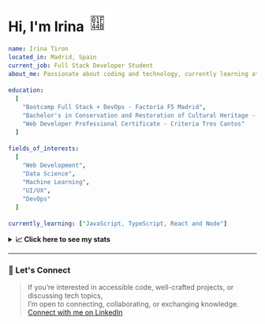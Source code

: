 <h1>Hi, I'm Irina <img src="./hand-emoji.svg" alt="Waving Hand" width="50" height="50"></h1>

```yaml
name: Irina Tiron
located_in: Madrid, Spain
current_job: Full Stack Developer Student
about_me: Passionate about coding and technology, currently learning at Factoría F5 in Madrid

education:
  [
    "Bootcamp Full Stack + DevOps - Factoría F5 Madrid",
    "Bachelor's in Conservation and Restoration of Cultural Heritage - ESCRBC Madrid",
    "Web Developer Professional Certificate - Criteria Tres Cantos"
  ]

fields_of_interests:
  [
    "Web Development",
    "Data Science",
    "Machine Learning",
    "UI/UX",
    "DevOps"
  ]
  
currently_learning: ["JavaScript, TypeScript, React and Node"]

```

<details>
  <summary><b>📈 Click here to see my stats</b></summary>

  ---
 
<!--START_SECTION:waka-->
**🐱 My GitHub Data** 

> 📦 166.8 kB Used in GitHub's Storage 
 > 
> 🏆 350 Contributions in the Year 2025
 > 
> 💼 Opted to Hire
 > 
> 📜 8 Public Repositories 
 > 
> 🔑 2 Private Repositories 
 > 
**I'm an Early 🐤** 

```text
🌞 Morning                357 commits         █████░░░░░░░░░░░░░░░░░░░░   21.22 % 
🌆 Daytime                979 commits         ███████████████░░░░░░░░░░   58.20 % 
🌃 Evening                300 commits         ████░░░░░░░░░░░░░░░░░░░░░   17.84 % 
🌙 Night                  46 commits          █░░░░░░░░░░░░░░░░░░░░░░░░   02.73 % 
```
📅 **I'm Most Productive on Wednesday** 

```text
Monday                   227 commits         ███░░░░░░░░░░░░░░░░░░░░░░   13.50 % 
Tuesday                  341 commits         █████░░░░░░░░░░░░░░░░░░░░   20.27 % 
Wednesday                510 commits         ████████░░░░░░░░░░░░░░░░░   30.32 % 
Thursday                 357 commits         █████░░░░░░░░░░░░░░░░░░░░   21.22 % 
Friday                   191 commits         ███░░░░░░░░░░░░░░░░░░░░░░   11.36 % 
Saturday                 10 commits          ░░░░░░░░░░░░░░░░░░░░░░░░░   00.59 % 
Sunday                   46 commits          █░░░░░░░░░░░░░░░░░░░░░░░░   02.73 % 
```


📊 **This Week I Spent My Time On** 

```text
🕑︎ Time Zone: Europe/Madrid

💬 Programming Languages: 
JavaScript               4 hrs 48 mins       ████████████░░░░░░░░░░░░░   48.30 % 
YAML                     1 hr 6 mins         ███░░░░░░░░░░░░░░░░░░░░░░   11.22 % 
HTML                     1 hr 3 mins         ███░░░░░░░░░░░░░░░░░░░░░░   10.60 % 
Bash                     58 mins             ██░░░░░░░░░░░░░░░░░░░░░░░   09.88 % 
SQL                      29 mins             █░░░░░░░░░░░░░░░░░░░░░░░░   04.87 % 

🐱‍💻 Projects: 
api-book                 4 hrs 16 mins       ███████████░░░░░░░░░░░░░░   42.97 % 
node-server-deployment   1 hr 48 mins        █████░░░░░░░░░░░░░░░░░░░░   18.27 % 
server                   1 hr 31 mins        ████░░░░░░░░░░░░░░░░░░░░░   15.40 % 
potasio-element          1 hr 4 mins         ███░░░░░░░░░░░░░░░░░░░░░░   10.75 % 
localstorage             25 mins             █░░░░░░░░░░░░░░░░░░░░░░░░   04.23 % 
```

**I Mostly Code in JavaScript** 

```text
JavaScript               10 repos            ███████████████░░░░░░░░░░   58.82 % 
HTML                     3 repos             ████░░░░░░░░░░░░░░░░░░░░░   17.65 % 
CSS                      2 repos             ███░░░░░░░░░░░░░░░░░░░░░░   11.76 % 
TypeScript               2 repos             ███░░░░░░░░░░░░░░░░░░░░░░   11.76 % 
```



**Timeline**

![Lines of Code chart](https://raw.githubusercontent.com/irinatiron/irinatiron/main/assets/bar_graph.png)


 Last Updated on 27/09/2025 06:26:30 UTC
<!--END_SECTION:waka-->

</details>

---

### 📎 Let's Connect

>If you’re interested in accessible code, well-crafted projects, or discussing tech topics,  
>I’m open to connecting, collaborating, or exchanging knowledge.  
>[Connect with me on LinkedIn](https://www.linkedin.com/in/irinatiron/)
